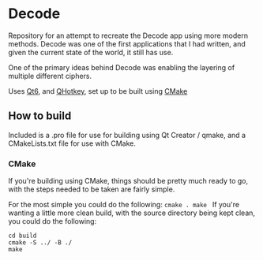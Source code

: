 # Decode
Repository for an attempt to recreate the Decode app using more modern methods. Decode was one of the first applications that I had written, and given the current state of the world, it still has use.

One of the primary ideas behind Decode was enabling the layering of multiple different ciphers.

Uses [Qt6](https://www.qt.io), and [QHotkey](https://github.com/Hellmark/QHotkey), set up to be built using [CMake](https://www.cmake.org)

## How to build

Included is a .pro file for use for building using Qt Creator / qmake, and a CMakeLists.txt file for use with CMake.

### CMake

If you're building using CMake, things should be pretty much ready to go, with the steps needed to be taken are fairly simple.

For the most simple you could do the following:
    ```cmake .
    make
    ```
If you're wanting a little more clean build, with the source directory being kept clean, you could do the following:

  ```mkdir build
  cd build
  cmake -S ../ -B ./
  make
  ```
  
